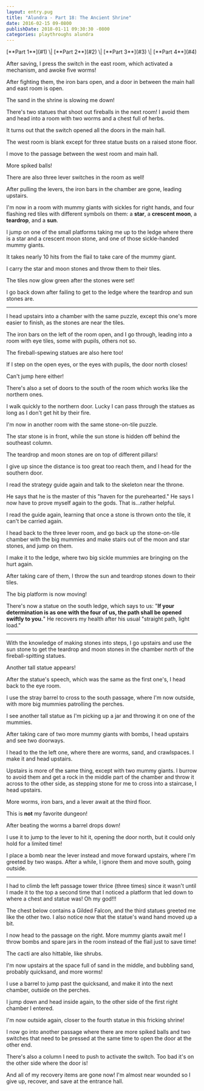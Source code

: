 ```yaml
---
layout: entry.pug
title: "Alundra - Part 18: The Ancient Shrine"
date: 2016-02-15 09-0800
publishDate: 2018-01-11 09:30:30 -0800
categories: playthroughs alundra
---
```


<p class="entry-partination" markdown="1">[**Part 1**](#1) \| [**Part 2**](#2) \| [**Part 3**](#3) \| [**Part 4**](#4)</p>

<a name="1"></a>

After saving, I press the switch in the east room, which activated a mechanism, and awoke five worms!

After fighting them, the iron bars open, and a door in between the main hall and east room is open.

The sand in the shrine is slowing me down!

There's two statues that shoot out fireballs in the next room! I avoid them and head into a room with two worms and a chest full of herbs.

It turns out that the switch opened all the doors in the main hall.

The west room is blank except for three statue busts on a raised stone floor.

I move to the passage between the west room and main hall.

More spiked balls!

There are also three lever switches in the room as well!

After pulling the levers, the iron bars in the chamber are gone, leading upstairs.

I'm now in a room with mummy giants with sickles for right hands, and four flashing red tiles with different symbols on them: a **star**, a **crescent moon**, a **teardrop**, and a **sun**.

I jump on one of the small platforms taking me up to the ledge where there is a star and a crescent moon stone, and one of those sickle-handed mummy giants.

It takes nearly 10 hits from the flail to take care of the mummy giant.

I carry the star and moon stones and throw them to their tiles.

The tiles now glow green after the stones were set!

I go back down after failing to get to the ledge where the teardrop and sun stones are.

<a name="2"></a>

---

I head upstairs into a chamber with the same puzzle, except this one's more easier to finish, as the stones are near the tiles.

The iron bars on the left of the room open, and I go through, leading into a room with eye tiles, some with pupils, others not so.

The fireball-spewing statues are also here too!

If I step on the open eyes, or the eyes with pupils, the door north closes!

Can't jump here either!

There's also a set of doors to the south of the room which works like the northern ones.

I walk quickly to the northern door. Lucky I can pass through the statues as long as I don't get hit by their fire.

I'm now in another room with the same stone-on-tile puzzle.

The star stone is in front, while the sun stone is hidden off behind the southeast column.

The teardrop and moon stones are on top of different pillars!

I give up since the distance is too great too reach them, and I head for the southern door.

I read the strategy guide again and talk to the skeleton near the throne.

He says that he is the master of this "haven for the purehearted." He says I now have to prove myself again to the gods. That is...rather helpful.

I read the guide again, learning that once a stone is thrown onto the tile, it can't be carried again.

I head back to the three lever room, and go back up the stone-on-tile chamber with the big mummies and make stairs out of the moon and star stones, and jump on them.

I make it to the ledge, where two big sickle mummies are bringing on the hurt again.

After taking care of them, I throw the sun and teardrop stones down to their tiles.

The big platform is now moving!

There's now a statue on the south ledge, which says to us: "**If your determination is as one with the four of us, the path shall be opened swiftly to you.**" He recovers my health after his usual "straight path, light load."

<a name="3"></a>

---

With the knowledge of making stones into steps, I go upstairs and use the sun stone to get the teardrop and moon stones in the chamber north of the fireball-spitting statues.

Another tall statue appears!

After the statue's speech, which was the same as the first one's, I head back to the eye room.

I use the stray barrel to cross to the south passage, where I'm now outside, with more big mummies patrolling the perches.

I see another tall statue as I'm picking up a jar and throwing it on one of the mummies.

After taking care of two more mummy giants with bombs, I head upstairs and see two doorways.

I head to the the left one, where there are worms, sand, and crawlspaces. I make it and head upstairs.

Upstairs is more of the same thing, except with two mummy giants. I burrow to avoid them and get a rock in the middle part of the chamber and throw it across to the other side, as stepping stone for me to cross into a staircase, I head upstairs.

More worms, iron bars, and a lever await at the third floor.

This is **not** my favorite dungeon!

After beating the worms a barrel drops down!

I use it to jump to the lever to hit it, opening the door north, but it could only hold for a limited time!

I place a bomb near the lever instead and move forward upstairs, where I'm greeted by two wasps. After a while, I ignore them and move south, going outside.

<a name="4"></a>

---

I had to climb the left passage tower thrice (three times) since it wasn't until I made it to the top a second time that I noticed a platform that led down to where a chest and statue was! Oh my god!!!

The chest below contains a Gilded Falcon, and the third statues greeted me like the other two. I also notice now that the statue's wand hand moved up a bit.

I now head to the passage on the right. More mummy giants await me! I throw bombs and spare jars in the room instead of the flail just to save time!

The cacti are also hittable, like shrubs.

I'm now upstairs at the space full of sand in the middle, and bubbling sand, probably quicksand, and more worms!

I use a barrel to jump past the quicksand, and make it into the next chamber, outside on the perches.

I jump down and head inside again, to the other side of the first right chamber I entered.

I'm now outside again, closer to the fourth statue in this fricking shrine!

I now go into another passage where there are more spiked balls and two switches that need to be pressed at the same time to open the door at the other end.

There's also a column I need to push to activate the switch. Too bad it's on the other side where the door is!

And all of my recovery items are gone now! I'm almost near wounded so I give up, recover, and save at the entrance hall.